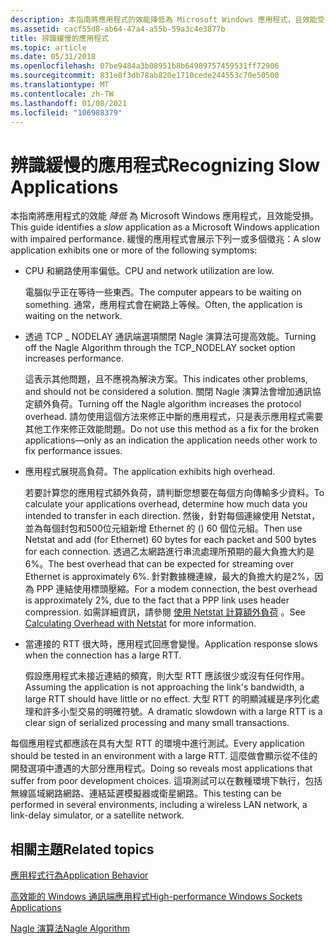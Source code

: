 ```yaml
---
description: 本指南將應用程式的效能降低為 Microsoft Windows 應用程式，且效能受損。
ms.assetid: cacf55d8-ab64-47a4-a55b-59a3c4e3877b
title: 辨識緩慢的應用程式
ms.topic: article
ms.date: 05/31/2018
ms.openlocfilehash: 07be9484a3b08951b8b64989757459531ff72906
ms.sourcegitcommit: 831e8f3db78ab820e1710cede244553c70e50500
ms.translationtype: MT
ms.contentlocale: zh-TW
ms.lasthandoff: 01/08/2021
ms.locfileid: "106988379"
---
```

# <a name="recognizing-slow-applications"></a><span data-ttu-id="f50a9-103">辨識緩慢的應用程式</span><span class="sxs-lookup"><span data-stu-id="f50a9-103">Recognizing Slow Applications</span></span>

<span data-ttu-id="f50a9-104">本指南將應用程式的效能 *降低* 為 Microsoft Windows 應用程式，且效能受損。</span><span class="sxs-lookup"><span data-stu-id="f50a9-104">This guide identifies a *slow* application as a Microsoft Windows application with impaired performance.</span></span> <span data-ttu-id="f50a9-105">緩慢的應用程式會展示下列一或多個徵兆：</span><span class="sxs-lookup"><span data-stu-id="f50a9-105">A slow application exhibits one or more of the following symptoms:</span></span>

-   <span data-ttu-id="f50a9-106">CPU 和網路使用率偏低。</span><span class="sxs-lookup"><span data-stu-id="f50a9-106">CPU and network utilization are low.</span></span>

    <span data-ttu-id="f50a9-107">電腦似乎正在等待一些東西。</span><span class="sxs-lookup"><span data-stu-id="f50a9-107">The computer appears to be waiting on something.</span></span> <span data-ttu-id="f50a9-108">通常，應用程式會在網路上等候。</span><span class="sxs-lookup"><span data-stu-id="f50a9-108">Often, the application is waiting on the network.</span></span>

-   <span data-ttu-id="f50a9-109">透過 TCP \_ NODELAY 通訊端選項關閉 Nagle 演算法可提高效能。</span><span class="sxs-lookup"><span data-stu-id="f50a9-109">Turning off the Nagle Algorithm through the TCP\_NODELAY socket option increases performance.</span></span>

    <span data-ttu-id="f50a9-110">這表示其他問題，且不應視為解決方案。</span><span class="sxs-lookup"><span data-stu-id="f50a9-110">This indicates other problems, and should not be considered a solution.</span></span> <span data-ttu-id="f50a9-111">關閉 Nagle 演算法會增加通訊協定額外負荷。</span><span class="sxs-lookup"><span data-stu-id="f50a9-111">Turning off the Nagle algorithm increases the protocol overhead.</span></span> <span data-ttu-id="f50a9-112">請勿使用這個方法來修正中斷的應用程式，只是表示應用程式需要其他工作來修正效能問題。</span><span class="sxs-lookup"><span data-stu-id="f50a9-112">Do not use this method as a fix for the broken applications—only as an indication the application needs other work to fix performance issues.</span></span>

-   <span data-ttu-id="f50a9-113">應用程式展現高負荷。</span><span class="sxs-lookup"><span data-stu-id="f50a9-113">The application exhibits high overhead.</span></span>

    <span data-ttu-id="f50a9-114">若要計算您的應用程式額外負荷，請判斷您想要在每個方向傳輸多少資料。</span><span class="sxs-lookup"><span data-stu-id="f50a9-114">To calculate your applications overhead, determine how much data you intended to transfer in each direction.</span></span> <span data-ttu-id="f50a9-115">然後，針對每個連線使用 Netstat，並為每個封包和500位元組新增 Ethernet 的 () 60 個位元組。</span><span class="sxs-lookup"><span data-stu-id="f50a9-115">Then use Netstat and add (for Ethernet) 60 bytes for each packet and 500 bytes for each connection.</span></span> <span data-ttu-id="f50a9-116">透過乙太網路進行串流處理所預期的最大負擔大約是6%。</span><span class="sxs-lookup"><span data-stu-id="f50a9-116">The best overhead that can be expected for streaming over Ethernet is approximately 6%.</span></span> <span data-ttu-id="f50a9-117">針對數據機連線，最大的負擔大約是2%，因為 PPP 連結使用標頭壓縮。</span><span class="sxs-lookup"><span data-stu-id="f50a9-117">For a modem connection, the best overhead is approximately 2%, due to the fact that a PPP link uses header compression.</span></span> <span data-ttu-id="f50a9-118">如需詳細資訊，請參閱 [使用 Netstat 計算額外負荷](calculating-overhead-with-netstat-2.md) 。</span><span class="sxs-lookup"><span data-stu-id="f50a9-118">See [Calculating Overhead with Netstat](calculating-overhead-with-netstat-2.md) for more information.</span></span>

-   <span data-ttu-id="f50a9-119">當連接的 RTT 很大時，應用程式回應會變慢。</span><span class="sxs-lookup"><span data-stu-id="f50a9-119">Application response slows when the connection has a large RTT.</span></span>

    <span data-ttu-id="f50a9-120">假設應用程式未接近連結的頻寬，則大型 RTT 應該很少或沒有任何作用。</span><span class="sxs-lookup"><span data-stu-id="f50a9-120">Assuming the application is not approaching the link's bandwidth, a large RTT should have little or no effect.</span></span> <span data-ttu-id="f50a9-121">大型 RTT 的明顯減緩是序列化處理和許多小型交易的明確符號。</span><span class="sxs-lookup"><span data-stu-id="f50a9-121">A dramatic slowdown with a large RTT is a clear sign of serialized processing and many small transactions.</span></span>

<span data-ttu-id="f50a9-122">每個應用程式都應該在具有大型 RTT 的環境中進行測試。</span><span class="sxs-lookup"><span data-stu-id="f50a9-122">Every application should be tested in an environment with a large RTT.</span></span> <span data-ttu-id="f50a9-123">這麼做會顯示從不佳的開發選項中遭遇的大部分應用程式。</span><span class="sxs-lookup"><span data-stu-id="f50a9-123">Doing so reveals most applications that suffer from poor development choices.</span></span> <span data-ttu-id="f50a9-124">這項測試可以在數種環境下執行，包括無線區域網路網路、連結延遲模擬器或衛星網路。</span><span class="sxs-lookup"><span data-stu-id="f50a9-124">This testing can be performed in several environments, including a wireless LAN network, a link-delay simulator, or a satellite network.</span></span>

## <a name="related-topics"></a><span data-ttu-id="f50a9-125">相關主題</span><span class="sxs-lookup"><span data-stu-id="f50a9-125">Related topics</span></span>

<dl> <dt>

[<span data-ttu-id="f50a9-126">應用程式行為</span><span class="sxs-lookup"><span data-stu-id="f50a9-126">Application Behavior</span></span>](application-behavior-2.md)
</dt> <dt>

[<span data-ttu-id="f50a9-127">高效能的 Windows 通訊端應用程式</span><span class="sxs-lookup"><span data-stu-id="f50a9-127">High-performance Windows Sockets Applications</span></span>](high-performance-windows-sockets-applications-2.md)
</dt> <dt>

[<span data-ttu-id="f50a9-128">Nagle 演算法</span><span class="sxs-lookup"><span data-stu-id="f50a9-128">Nagle Algorithm</span></span>](https://msdn.microsoft.com/library/ms817942.aspx)
</dt> </dl>

 

 



